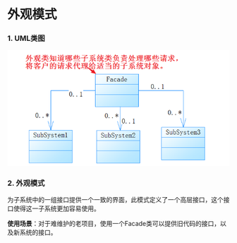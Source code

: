 # 外观模式

### 1. UML类图

![1533202813419](./image/1533202813419.png)

### 2. 外观模式

为子系统中的一组接口提供一个一致的界面，此模式定义了一个高层接口，这个接口使得这一子系统更加容易使用。

**使用场景**：对于难维护的老项目，使用一个Facade类可以提供旧代码的接口，以及新系统的接口。